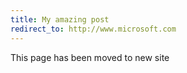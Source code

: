 ```yaml
---
title: My amazing post
redirect_to: http://www.microsoft.com
---
```


This page has been moved to new site
